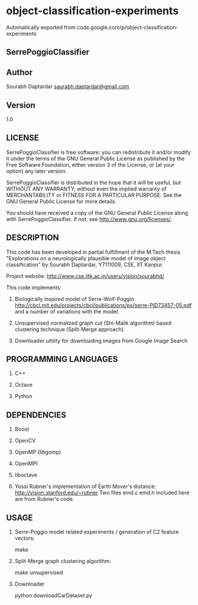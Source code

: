 # object-classification-experiments
Automatically exported from code.google.com/p/object-classification-experiments

SerrePoggioClassifier
---------------------

Author
------

Sourabh Daptardar <saurabh.daptardar@gmail.com>

Version
-------

1.0

LICENSE
-------

SerrePoggioClassifier is free software: you can redistribute it and/or modify
it under the terms of the GNU General Public License as published by
the Free Software Foundation, either version 3 of the License, or
(at your option) any later version.

SerrePoggioClassifier is distributed in the hope that it will be useful,
but WITHOUT ANY WARRANTY; without even the implied warranty of
MERCHANTABILITY or FITNESS FOR A PARTICULAR PURPOSE.  See the
GNU General Public License for more details.

You should have received a copy of the GNU General Public License
along with SerrePoggioClassifier.  If not, see <http://www.gnu.org/licenses/>.

DESCRIPTION
-----------

This code has been developed in partial fulfillment of the M.Tech thesis
"Explorations on a neurologically plausible model of image object classification"
by Sourabh Daptardar, Y7111009, CSE, IIT Kanpur.

Project website: http://www.cse.iitk.ac.in/users/vision/sourabhd/


This code implements:
1) Biologically inspired model of Serre-Wolf-Poggio 
http://cbcl.mit.edu/projects/cbcl/publications/ps/serre-PID73457-05.pdf
and a number of variations with the model.

2) Unsupervised normalized graph cut (Shi-Malik algorithm) based clustering technique (Split-Merge approach).

3) Downloader uitility for downloading images from Google Image Search

PROGRAMMING LANGUAGES
----------------------

1) C++

2) Octave

3) Python


DEPENDENCIES
------------

1) Boost

2) OpenCV

3) OpenMP (libgomp)

4) OpenMPI

5) liboctave

6) Yossi Rubner's implementation of Earth Mover's distance: http://vision.stanford.edu/~rubner
   Two files emd.c emd.h included here are from Rubner's code.

USAGE
------

1) Serre-Poggio model related experiments / generation of C2 feature vectors:

   make

2) Split-Merge graph clustering algorithm:

   make unsupervised

3) Downloader

   python downloadCarDataset.py
